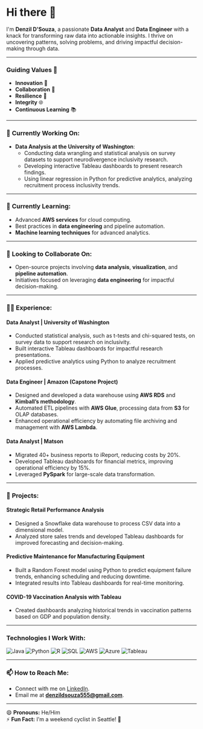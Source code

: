 # Hi there 👋

I'm **Denzil D'Souza**, a passionate **Data Analyst** and **Data Engineer** with a knack for transforming raw data into actionable insights. I thrive on uncovering patterns, solving problems, and driving impactful decision-making through data.

---

### **Guiding Values 🌟**
- **Innovation** 🚀  
- **Collaboration** 🤝  
- **Resilience** 🌱  
- **Integrity** 🌐  
- **Continuous Learning** 📚  

---

### 🔭 **Currently Working On:**
- **Data Analysis at the University of Washington**: 
  - Conducting data wrangling and statistical analysis on survey datasets to support neurodivergence inclusivity research.  
  - Developing interactive Tableau dashboards to present research findings.  
  - Using linear regression in Python for predictive analytics, analyzing recruitment process inclusivity trends.  

---

### 🌱 **Currently Learning:**
- Advanced **AWS services** for cloud computing.  
- Best practices in **data engineering** and pipeline automation.  
- **Machine learning techniques** for advanced analytics.  

---

### 👯 **Looking to Collaborate On:**
- Open-source projects involving **data analysis**, **visualization**, and **pipeline automation**.  
- Initiatives focused on leveraging **data engineering** for impactful decision-making.  

---

### 👨‍💻 **Experience:**

#### **Data Analyst | University of Washington**  
- Conducted statistical analysis, such as t-tests and chi-squared tests, on survey data to support research on inclusivity.  
- Built interactive Tableau dashboards for impactful research presentations.  
- Applied predictive analytics using Python to analyze recruitment processes.  

#### **Data Engineer | Amazon (Capstone Project)**  
- Designed and developed a data warehouse using **AWS RDS** and **Kimball’s methodology**.  
- Automated ETL pipelines with **AWS Glue**, processing data from **S3** for OLAP databases.  
- Enhanced operational efficiency by automating file archiving and management with **AWS Lambda**.  

#### **Data Analyst | Matson**  
- Migrated 40+ business reports to iReport, reducing costs by 20%.  
- Developed Tableau dashboards for financial metrics, improving operational efficiency by 15%.  
- Leveraged **PySpark** for large-scale data transformation.  

---

### 🚀 **Projects:**

#### **Strategic Retail Performance Analysis**  
- Designed a Snowflake data warehouse to process CSV data into a dimensional model.  
- Analyzed store sales trends and developed Tableau dashboards for improved forecasting and decision-making.  

#### **Predictive Maintenance for Manufacturing Equipment**  
- Built a Random Forest model using Python to predict equipment failure trends, enhancing scheduling and reducing downtime.  
- Integrated results into Tableau dashboards for real-time monitoring.  

#### **COVID-19 Vaccination Analysis with Tableau**  
- Created dashboards analyzing historical trends in vaccination patterns based on GDP and population density.  

---

### **Technologies I Work With:**
<div>
    <img alt="Java" src="https://img.shields.io/badge/-Java-blue?style=flat-square&logo=java&logoColor=white" />
    <img alt="Python" src="https://img.shields.io/badge/-Python-green?style=flat-square&logo=python&logoColor=white" />
    <img alt="R" src="https://img.shields.io/badge/-R-orange?style=flat-square&logo=r&logoColor=white" />
    <img alt="SQL" src="https://img.shields.io/badge/-SQL-blue?style=flat-square&logo=postgresql&logoColor=white" />
    <img alt="AWS" src="https://img.shields.io/badge/-AWS-green?style=flat-square&logo=amazon-aws&logoColor=white" />
    <img alt="Azure" src="https://img.shields.io/badge/-Azure-orange?style=flat-square&logo=microsoft-azure&logoColor=white" />
    <img alt="Tableau" src="https://img.shields.io/badge/-Tableau-blue?style=flat-square&logo=tableau&logoColor=white" />
</div>

---

### 📫 **How to Reach Me:**
- Connect with me on [LinkedIn](https://www.linkedin.com/in/denzil-m-dsouza/).  
- Email me at **denzildsouza555@gmail.com**.  

---

😄 **Pronouns:** He/Him  
⚡ **Fun Fact:** I'm a weekend cyclist in Seattle! 🚴  
